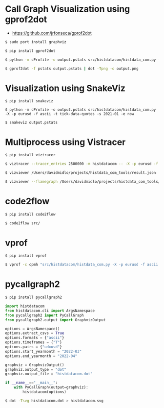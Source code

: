 # Call Graph Visualization using gprof2dot

- https://github.com/jrfonseca/gprof2dot
```sh
$ sudo port install graphviz

$ pip install gprof2dot

$ python -m cProfile -o output.pstats src/histdatacom/histdata_com.py -X -p eurusd -f ascii -t tick-data-quotes -s 2021-01 -e now

$ gprof2dot -f pstats output.pstats | dot -Tpng -o output.png
```

# Visualization using SnakeViz

```
$ pip install snakeviz

$ python -m cProfile -o output.pstats src/histdatacom/histdata_com.py -X -p eurusd -f ascii -t tick-data-quotes -s 2021-01 -e now

$ snakeviz output.pstats
```

# Multiprocess using Vistracer

```sh
$ pip install viztracer

$ viztracer --tracer_entries 2500000 -m histdatacom -- -X -p eurusd -f ascii -t tick-data-quotes -s 2022-01 -e 2022-02

$ vizviewer /Users/davidmidlo/projects/histdata_com_tools/result.json

$ vizviewer --flamegraph /Users/davidmidlo/projects/histdata_com_tools/result.json
```

# code2flow

```sh
$ pip install code2flow

$ code2flow src/
```

# vprof

```sh
$ pip install vprof

$ vprof -c cpmh "src/histdatacom/histdata_com.py -X -p eurusd -f ascii -t tick-data-quotes -s 2022-01 -e 2022-02"
```

# pycallgraph2

```sh
$ pip install pycallgraph2
```

```python
import histdatacom
from histdatacom.cli import ArgsNamespace
from pycallgraph2 import PyCallGraph
from pycallgraph2.output import GraphvizOutput

options = ArgsNamespace()
options.extract_csvs = True
options.formats = {"ascii"}
options.timeframes = {"T"}
options.pairs = {"udxusd"}
options.start_yearmonth = "2022-03"
options.end_yearmonth = "2022-04"

graphviz = GraphvizOutput()
graphviz.output_type = "dot"
graphviz.output_file = "histdatacom.dot"

if __name__=="__main__":
    with PyCallGraph(output=graphviz):
        histdatacom(options)
```

```sh
$ dot -Tsvg histdatacom.dot > histdatacom.svg
```
